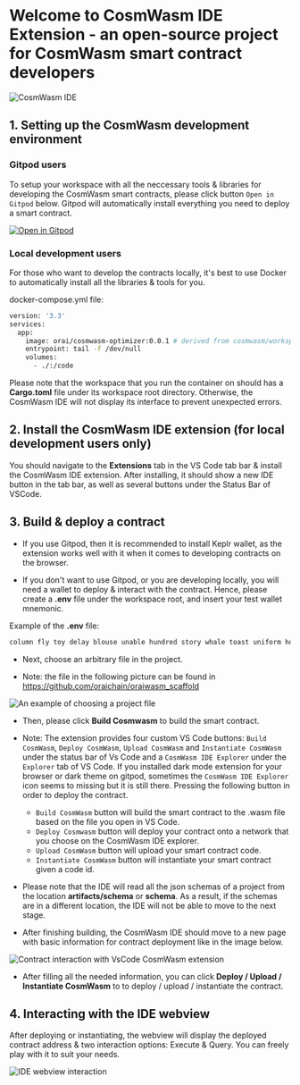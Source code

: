 # Welcome to CosmWasm IDE Extension - an open-source project for CosmWasm smart contract developers

![CosmWasm IDE](https://raw.githubusercontent.com/oraichain/vscode-cosmwasm/docs/contributing/public/logo-128.png)

## 1. Setting up the CosmWasm development environment

### Gitpod users

To setup your workspace with all the neccessary tools & libraries for developing the CosmWasm smart contracts, please click button `Open in Gitpod` below. Gitpod will automatically install everything you need to deploy a smart contract.

[![Open in Gitpod](https://gitpod.io/button/open-in-gitpod.svg)](https://gitpod.io/#https://github.com/oraichain/cosmwasm-gitpod)

### Local development users

For those who want to develop the contracts locally, it's best to use Docker to automatically install all the libraries & tools for you.

docker-compose.yml file:

```bash
version: '3.3'
services:
  app:
    image: orai/cosmwasm-optimizer:0.0.1 # derived from cosmwasm/workspace-optimizer:0.12.6. Source: https://github.com/CosmWasm/rust-optimizer
    entrypoint: tail -f /dev/null
    volumes:
      - ./:/code
```

Please note that the workspace that you run the container on should has a **Cargo.toml** file under its workspace root directory. Otherwise, the CosmWasm IDE will not display its interface to prevent unexpected errors.

## 2. Install the CosmWasm IDE extension (for local development users only)

You should navigate to the **Extensions** tab in the VS Code tab bar & install the CosmWasm IDE extension. After installing, it should show a new IDE button in the tab bar, as well as several buttons under the Status Bar of VSCode.

## 3. Build & deploy a contract

- If you use Gitpod, then it is recommended to install Keplr wallet, as the extension works well with it when it comes to developing contracts on the browser.

- If you don't want to use Gitpod, or you are developing locally, you will need a wallet to deploy & interact with the contract. Hence, please create a **.env** file under the workspace root, and insert your test wallet mnemonic.

Example of the **.env** file:

```bash
column fly toy delay blouse unable hundred story whale toast uniform hope
```

- Next, choose an arbitrary file in the project.

* Note: the file in the following picture can be found in https://github.com/oraichain/oraiwasm_scaffold

![An example of choosing a project file](https://raw.githubusercontent.com/oraichain/cosmwasm-gitpod/master/docs/assets/choose-a-file.png)

- Then, please click **Build Cosmwasm** to build the smart contract.

* Note: The extension provides four custom VS Code buttons: `Build CosmWasm`, `Deploy CosmWasm`, `Upload CosmWasm` and `Instantiate CosmWasm` under the status bar of Vs Code and a `CosmWasm IDE Explorer` under the `Explorer` tab of VS Code. If you installed dark mode extension for your browser or dark theme on gitpod, sometimes the `CosmWasm IDE Explorer` icon seems to missing but it is still there. Pressing the following button in order to deploy the contract.

  - `Build CosmWasm` button will build the smart contract to the .wasm file based on the file you open in VS Code.
  - `Deploy Cosmwasm` button will deploy your contract onto a network that you choose on the CosmWasm IDE explorer.
  - `Upload CosmWasm` button will upload your smart contract code.
  - `Instantiate CosmWasm` button will instantiate your smart contract given a code id.

* Please note that the IDE will read all the json schemas of a project from the location **artifacts/schema** or **schema**. As a result, if the schemas are in a different location, the IDE will not be able to move to the next stage.

- After finishing building, the CosmWasm IDE should move to a new page with basic information for contract deployment like in the image below.

![Contract interaction with VsCode CosmWasm extension](https://raw.githubusercontent.com/oraichain/cosmwasm-gitpod/master/docs/assets/interact.png)

- After filling all the needed information, you can click **Deploy / Upload / Instantiate CosmWasm** to to deploy / upload / instantiate the contract.

## 4. Interacting with the IDE webview

After deploying or instantiating, the webview will display the deployed contract address & two interaction options: Execute & Query. You can freely play with it to suit your needs.

![IDE webview interaction](https://raw.githubusercontent.com/oraichain/cosmwasm-gitpod/master/docs/assets/interaction.png)

```

```
